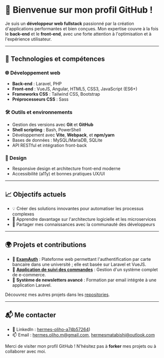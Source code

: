 # 👋 Bienvenue sur mon profil GitHub !

Je suis un **développeur web fullstack** passionné par la création d'applications performantes et bien conçues. Mon expertise couvre à la fois le **back-end** et le **front-end**, avec une forte attention à l'optimisation et à l'expérience utilisateur.

---

## 🔧 Technologies et compétences

### 🌐 Développement web
- **Back-end** : Laravel, PHP
- **Front-end** : VueJS, Angular, HTML5, CSS3, JavaScript (ES6+)
- **Frameworks CSS** : Tailwind CSS, Bootstrap
- **Préprocesseurs CSS** : Sass

### 🛠️ Outils et environnements
- Gestion des versions avec **Git** et **GitHub**
- **Shell scripting** : Bash, PowerShell
- Développement avec **Vite**, **Webpack**, et **npm/yarn**
- Bases de données : MySQL/MariaDB, SQLite
- API RESTful et intégration front-back

### 🎨 Design
- Responsive design et architecture front-end moderne
- Accessibilité (a11y) et bonnes pratiques UX/UI

---

## 📈 Objectifs actuels

- 💡 Créer des solutions innovantes pour automatiser les processus complexes
- 🌱 Apprendre davantage sur l'architecture logicielle et les microservices
- 🚀 Partager mes connaissances avec la communauté des développeurs

---

## 🌍 Projets et contributions

- 🔗 **[ExamAuth](https://github.com/HermesOliho/ExamAuth-Frontend.git)** : Plateforme web permettant l'authentification par carte bancaire dans une université ; elle est basée sur Laravel et VueJS.
- 🛒 **[Application de suivi des commandes](https://github.com/HermesOliho/suivi-commandes-online.git)** : Gestion d'un système complet de e-commerce.
- 📧 **Système de newsletters avancé** : Formation par email intégrée à une application Laravel.

Découvrez mes autres projets dans les [repositories](https://github.com/HermesOliho?tab=repositories).

---

## 📬 Me contacter

- 💼 LinkedIn : [hermes-oliho-a74b57264](https://www.linkedin.com/in/hermes-oliho-a74b57264/))
- 📫 Email : [hermes.oliho.m@gmail.com](mailto:hermes.oliho.m@gmail.com), [hermesmatabishi@outlook.com](mailto:hermesmatabishi@outlook.com)
<!--- 🌐 Portfolio : [votre-site-web.com](https://votre-site-web.com)-->

Merci de visiter mon profil GitHub ! N'hésitez pas à **forker** mes projets ou à collaborer avec moi.
